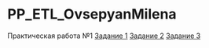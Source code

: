 # PP_ETL_OvsepyanMilena
Практическая работа №1 
[Задание 1](ПР1_Задание1_ОвсепянМилена.ipynb)
[Задание 2](ПР1_Задание2_ОвсепянМилена.ipynb)
[Задание 3](ПР1_Задание3_ОвсепянМилена.ipynb)
